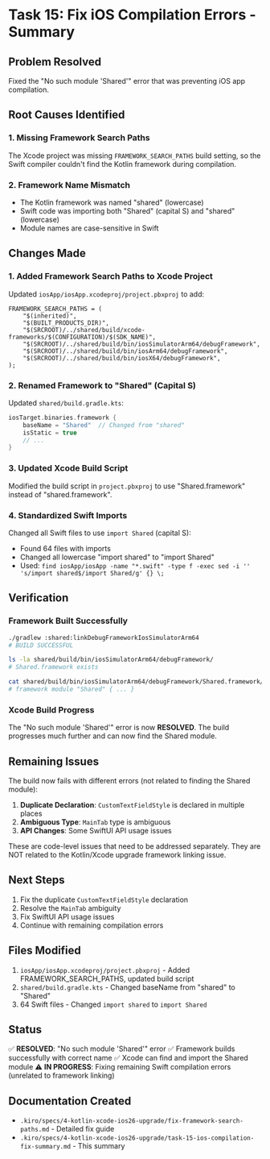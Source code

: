 # Task 15: Fix iOS Compilation Errors - Summary

## Problem Resolved
Fixed the "No such module 'Shared'" error that was preventing iOS app compilation.

## Root Causes Identified

### 1. Missing Framework Search Paths
The Xcode project was missing `FRAMEWORK_SEARCH_PATHS` build setting, so the Swift compiler couldn't find the Kotlin framework during compilation.

### 2. Framework Name Mismatch
- The Kotlin framework was named "shared" (lowercase)
- Swift code was importing both "Shared" (capital S) and "shared" (lowercase)
- Module names are case-sensitive in Swift

## Changes Made

### 1. Added Framework Search Paths to Xcode Project
Updated `iosApp/iosApp.xcodeproj/project.pbxproj` to add:
```
FRAMEWORK_SEARCH_PATHS = (
    "$(inherited)",
    "$(BUILT_PRODUCTS_DIR)",
    "$(SRCROOT)/../shared/build/xcode-frameworks/$(CONFIGURATION)/$(SDK_NAME)",
    "$(SRCROOT)/../shared/build/bin/iosSimulatorArm64/debugFramework",
    "$(SRCROOT)/../shared/build/bin/iosArm64/debugFramework",
    "$(SRCROOT)/../shared/build/bin/iosX64/debugFramework",
);
```

### 2. Renamed Framework to "Shared" (Capital S)
Updated `shared/build.gradle.kts`:
```kotlin
iosTarget.binaries.framework {
    baseName = "Shared"  // Changed from "shared"
    isStatic = true
    // ...
}
```

### 3. Updated Xcode Build Script
Modified the build script in `project.pbxproj` to use "Shared.framework" instead of "shared.framework".

### 4. Standardized Swift Imports
Changed all Swift files to use `import Shared` (capital S):
- Found 64 files with imports
- Changed all lowercase "import shared" to "import Shared"
- Used: `find iosApp/iosApp -name "*.swift" -type f -exec sed -i '' 's/import shared$/import Shared/g' {} \;`

## Verification

### Framework Built Successfully
```bash
./gradlew :shared:linkDebugFrameworkIosSimulatorArm64
# BUILD SUCCESSFUL

ls -la shared/build/bin/iosSimulatorArm64/debugFramework/
# Shared.framework exists

cat shared/build/bin/iosSimulatorArm64/debugFramework/Shared.framework/Modules/module.modulemap
# framework module "Shared" { ... }
```

### Xcode Build Progress
The "No such module 'Shared'" error is now **RESOLVED**. The build progresses much further and can now find the Shared module.

## Remaining Issues

The build now fails with different errors (not related to finding the Shared module):

1. **Duplicate Declaration**: `CustomTextFieldStyle` is declared in multiple places
2. **Ambiguous Type**: `MainTab` type is ambiguous
3. **API Changes**: Some SwiftUI API usage issues

These are code-level issues that need to be addressed separately. They are NOT related to the Kotlin/Xcode upgrade framework linking issue.

## Next Steps

1. Fix the duplicate `CustomTextFieldStyle` declaration
2. Resolve the `MainTab` ambiguity
3. Fix SwiftUI API usage issues
4. Continue with remaining compilation errors

## Files Modified

1. `iosApp/iosApp.xcodeproj/project.pbxproj` - Added FRAMEWORK_SEARCH_PATHS, updated build script
2. `shared/build.gradle.kts` - Changed baseName from "shared" to "Shared"
3. 64 Swift files - Changed `import shared` to `import Shared`

## Status

✅ **RESOLVED**: "No such module 'Shared'" error
✅ Framework builds successfully with correct name
✅ Xcode can find and import the Shared module
⚠️ **IN PROGRESS**: Fixing remaining Swift compilation errors (unrelated to framework linking)

## Documentation Created

- `.kiro/specs/4-kotlin-xcode-ios26-upgrade/fix-framework-search-paths.md` - Detailed fix guide
- `.kiro/specs/4-kotlin-xcode-ios26-upgrade/task-15-ios-compilation-fix-summary.md` - This summary
